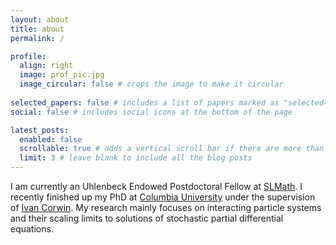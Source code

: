 ```yaml
---
layout: about
title: about
permalink: /

profile:
  align: right
  image: prof_pic.jpg
  image_circular: false # crops the image to make it circular
 
selected_papers: false # includes a list of papers marked as "selected={true}"
social: false # includes social icons at the bottom of the page

latest_posts:
  enabled: false
  scrollable: true # adds a vertical scroll bar if there are more than 3 new posts items
  limit: 3 # leave blank to include all the blog posts
---
```



I am currently an Uhlenbeck Endowed Postdoctoral Fellow at [SLMath](https://www.slmath.org). I recently finished up my PhD at [Columbia University](https://www.math.columbia.edu) under the supervision of [Ivan Corwin](https://www.math.columbia.edu/~corwin). My research mainly focuses on interacting particle systems and their scaling limits to solutions of stochastic partial differential equations.
